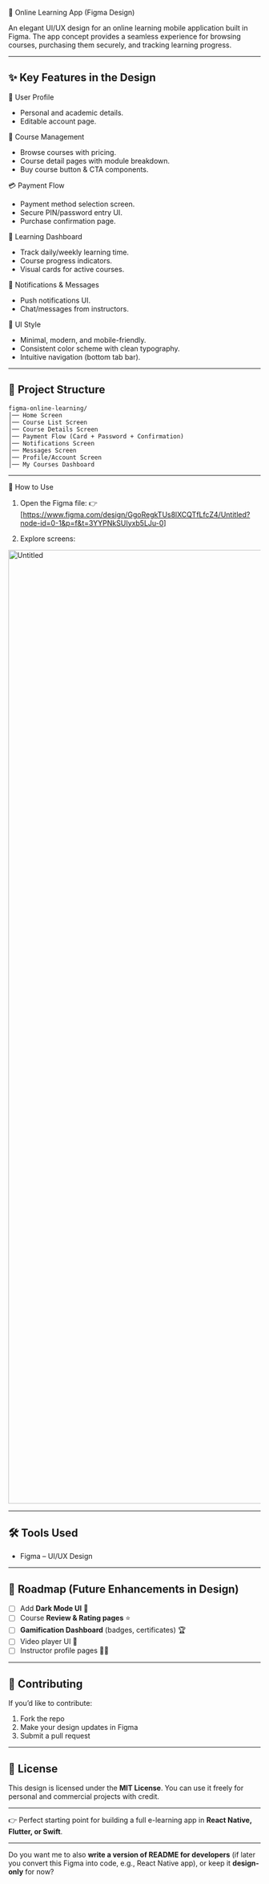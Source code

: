  🎨 Online Learning App (Figma Design)

An elegant UI/UX design for an online learning mobile application built in Figma. The app concept provides a seamless experience for browsing courses, purchasing them securely, and tracking learning progress.

---

## ✨ Key Features in the Design

 👤 User Profile

  * Personal and academic details.
  * Editable account page.

 📖 Course Management

  * Browse courses with pricing.
  * Course detail pages with module breakdown.
  * Buy course button & CTA components.

 💳 Payment Flow

  * Payment method selection screen.
  * Secure PIN/password entry UI.
  * Purchase confirmation page.

 🎯 Learning Dashboard

  * Track daily/weekly learning time.
  * Course progress indicators.
  * Visual cards for active courses.

 🔔 Notifications & Messages

  * Push notifications UI.
  * Chat/messages from instructors.

  🎨 UI Style

  * Minimal, modern, and mobile-friendly.
  * Consistent color scheme with clean typography.
  * Intuitive navigation (bottom tab bar).

---

## 📁 Project Structure

```
figma-online-learning/
│── Home Screen
│── Course List Screen
│── Course Details Screen
│── Payment Flow (Card + Password + Confirmation)
│── Notifications Screen
│── Messages Screen
│── Profile/Account Screen
│── My Courses Dashboard
```

---

 🚀 How to Use

1. Open the Figma file:
   👉 [https://www.figma.com/design/GgoRegkTUs8lXCQTfLfcZ4/Untitled?node-id=0-1&p=f&t=3YYPNkSUIyxb5LJu-0]

2. Explore screens:

<img width="4378" height="1901" alt="Untitled" src="https://github.com/user-attachments/assets/43330123-3b77-4d1e-9d9a-64a1b539dcf4" />

---

## 🛠️ Tools Used

* Figma – UI/UX Design


---

## 📌 Roadmap (Future Enhancements in Design)

* [ ] Add **Dark Mode UI** 🌙
* [ ] Course **Review & Rating pages** ⭐
* [ ] **Gamification Dashboard** (badges, certificates) 🏆
* [ ] Video player UI 🎥
* [ ] Instructor profile pages 👨‍🏫

---

## 🤝 Contributing

If you’d like to contribute:

1. Fork the repo
2. Make your design updates in Figma
3. Submit a pull request

---

## 📜 License

This design is licensed under the **MIT License**. You can use it freely for personal and commercial projects with credit.

---

👉 Perfect starting point for building a full e-learning app in **React Native, Flutter, or Swift**.

---

Do you want me to also **write a version of README for developers** (if later you convert this Figma into code, e.g., React Native app), or keep it **design-only** for now?
